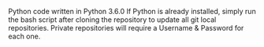 Python code written in Python 3.6.0
If Python is already installed, simply run the bash script after cloning the repository to update all git local repositories. Private repositories will require a Username & Password for each one.
